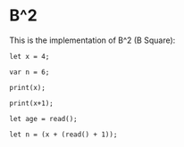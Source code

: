 # B^2
This is the implementation of B^2 (B Square):

```
let x = 4;

var n = 6;

print(x);

print(x+1);

let age = read();

let n = (x + (read() + 1));
```
